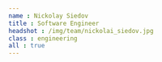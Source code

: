 ```yaml
---
name : Nickolay Siedov
title : Software Engineer
headshot : /img/team/nickolai_siedov.jpg
class : engineering
all : true
---
```

